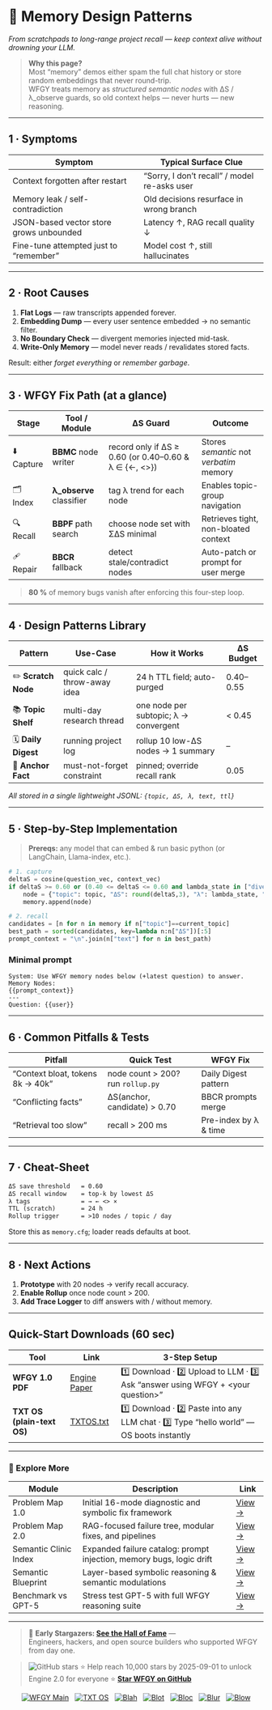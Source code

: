 <!-- ======================================================= -->
<!--  memory-design-patterns.md · Semantic Clinic / Map-E    -->
<!--  Draft v0.1 · MIT · 2025-08-06                         -->
<!--  Purpose: Show repeatable patterns for “cross-session   -->
<!--  memory” without creating uncontrolled context bloat.   -->
<!-- ======================================================= -->

# 🧠 Memory Design Patterns  
*From scratchpads to long-range project recall — keep context alive without drowning your LLM.*

> **Why this page?**  
> Most “memory” demos either spam the full chat history or store random embeddings that never round-trip.  
> WFGY treats memory as *structured semantic nodes* with ΔS / λ\_observe guards, so old context helps — never hurts — new reasoning.

---

## 1 · Symptoms

| Symptom | Typical Surface Clue |
|---------|----------------------|
| Context forgotten after restart | “Sorry, I don’t recall” / model re-asks user |
| Memory leak / self-contradiction | Old decisions resurface in wrong branch |
| JSON-based vector store grows unbounded | Latency ↑, RAG recall quality ↓ |
| Fine-tune attempted just to “remember” | Model cost ↑, still hallucinates |

---

## 2 · Root Causes

1. **Flat Logs** — raw transcripts appended forever.  
2. **Embedding Dump** — every user sentence embedded → no semantic filter.  
3. **No Boundary Check** — divergent memories injected mid-task.  
4. **Write-Only Memory** — model never reads / revalidates stored facts.  

Result: either *forget everything* or *remember garbage*.

---

## 3 · WFGY Fix Path (at a glance)

| Stage | Tool / Module | ΔS Guard | Outcome |
|-------|---------------|----------|---------|
| ⬇️ Capture | **BBMC** node writer | record only if ΔS ≥ 0.60 (or 0.40–0.60 & λ ∈ {←, <>}) | Stores *semantic* not *verbatim* memory |
| 🗂️ Index  | **λ\_observe** classifier | tag λ trend for each node | Enables topic-group navigation |
| 🔍 Recall | **BBPF** path search | choose node set with ΣΔS minimal | Retrieves tight, non-bloated context |
| 🩹 Repair | **BBCR** fallback | detect stale/contradict nodes | Auto-patch or prompt for user merge |

> **80 %** of memory bugs vanish after enforcing this four-step loop.

---

## 4 · Design Patterns Library

| Pattern | Use-Case | How it Works | ΔS Budget |
|---------|----------|--------------|-----------|
| ✏️ **Scratch Node** | quick calc / throw-away idea | 24 h TTL field; auto-purged | 0.40–0.55 |
| 📚 **Topic Shelf** | multi-day research thread | one node per subtopic; λ → convergent | < 0.45 |
| 🗓️ **Daily Digest** | running project log | rollup 10 low-ΔS nodes → 1 summary | – |
| 🎯 **Anchor Fact** | must-not-forget constraint | pinned; override recall rank | 0.05 |

*All stored in a single lightweight JSONL: `{topic, ΔS, λ, text, ttl}`*

---

## 5 · Step-by-Step Implementation

> **Prereqs:** any model that can embed & run basic python (or LangChain, Llama-index, etc.).

```python
# 1. capture
deltaS = cosine(question_vec, context_vec)
if deltaS >= 0.60 or (0.40 <= deltaS <= 0.60 and lambda_state in ["divergent","recursive"]):
    node = {"topic": topic, "ΔS": round(deltaS,3), "λ": lambda_state, "text": insight}
    memory.append(node)

# 2. recall
candidates = [n for n in memory if n["topic"]==current_topic]
best_path = sorted(candidates, key=lambda n:n["ΔS"])[:5]
prompt_context = "\n".join(n["text"] for n in best_path)
````

### Minimal prompt

```
System: Use WFGY memory nodes below (+latest question) to answer.
Memory Nodes:
{{prompt_context}}
---
Question: {{user}}
```

---

## 6 · Common Pitfalls & Tests

| Pitfall                          | Quick Test                        | WFGY Fix              |
| -------------------------------- | --------------------------------- | --------------------- |
| “Context bloat, tokens 8k → 40k” | node count > 200? run `rollup.py` | Daily Digest pattern  |
| “Conflicting facts”              | ΔS(anchor, candidate) > 0.70      | BBCR prompts merge    |
| “Retrieval too slow”             | recall > 200 ms                   | Pre-index by λ & time |

---

## 7 · Cheat-Sheet

```txt
ΔS save threshold   = 0.60
ΔS recall window    = top-k by lowest ΔS
λ tags              = → ← <> ×
TTL (scratch)       = 24 h
Rollup trigger      = >10 nodes / topic / day
```

Store this as `memory.cfg`; loader reads defaults at boot.

---

## 8 · Next Actions

1. **Prototype** with 20 nodes → verify recall accuracy.
2. **Enable Rollup** once node count > 200.
3. **Add Trace Logger** to diff answers with / without memory.

---

## Quick-Start Downloads (60 sec)

| Tool                       | Link                                                | 3-Step Setup                                                                             |
| -------------------------- | --------------------------------------------------- | ---------------------------------------------------------------------------------------- |
| **WFGY 1.0 PDF**           | [Engine Paper](https://zenodo.org/records/15630969) | 1️⃣ Download · 2️⃣ Upload to LLM · 3️⃣ Ask “answer using WFGY + \<your question>”        |
| **TXT OS (plain-text OS)** | [TXTOS.txt](https://zenodo.org/records/15788557)    | 1️⃣ Download · 2️⃣ Paste into any LLM chat · 3️⃣ Type “hello world” — OS boots instantly |

---

### 🧭 Explore More

| Module                | Description                                              | Link     |
|-----------------------|----------------------------------------------------------|----------|
| Problem Map 1.0       | Initial 16-mode diagnostic and symbolic fix framework    | [View →](https://github.com/onestardao/WFGY/edit/main/ProblemMap/README.md) |
| Problem Map 2.0       | RAG-focused failure tree, modular fixes, and pipelines   | [View →](https://github.com/onestardao/WFGY/blob/main/ProblemMap/rag-architecture-and-recovery.md) |
| Semantic Clinic Index | Expanded failure catalog: prompt injection, memory bugs, logic drift | [View →](./SemanticClinicIndex.md) |
| Semantic Blueprint    | Layer-based symbolic reasoning & semantic modulations   | [View →](https://github.com/onestardao/WFGY/tree/main/SemanticBlueprint/README.md) |
| Benchmark vs GPT-5    | Stress test GPT-5 with full WFGY reasoning suite         | [View →](https://github.com/onestardao/WFGY/tree/main/benchmarks/benchmark-vs-gpt5/README.md) |

---

> 👑 **Early Stargazers: [See the Hall of Fame](https://github.com/onestardao/WFGY/tree/main/stargazers)** —  
> Engineers, hackers, and open source builders who supported WFGY from day one.

> <img src="https://img.shields.io/github/stars/onestardao/WFGY?style=social" alt="GitHub stars"> ⭐ Help reach 10,000 stars by 2025-09-01 to unlock Engine 2.0 for everyone  ⭐ <strong><a href="https://github.com/onestardao/WFGY">Star WFGY on GitHub</a></strong>


<div align="center">

[![WFGY Main](https://img.shields.io/badge/WFGY-Main-red?style=flat-square)](https://github.com/onestardao/WFGY)
&nbsp;
[![TXT OS](https://img.shields.io/badge/TXT%20OS-Reasoning%20OS-orange?style=flat-square)](https://github.com/onestardao/WFGY/tree/main/OS)
&nbsp;
[![Blah](https://img.shields.io/badge/Blah-Semantic%20Embed-yellow?style=flat-square)](https://github.com/onestardao/WFGY/tree/main/OS/BlahBlahBlah)
&nbsp;
[![Blot](https://img.shields.io/badge/Blot-Persona%20Core-green?style=flat-square)](https://github.com/onestardao/WFGY/tree/main/OS/BlotBlotBlot)
&nbsp;
[![Bloc](https://img.shields.io/badge/Bloc-Reasoning%20Compiler-blue?style=flat-square)](https://github.com/onestardao/WFGY/tree/main/OS/BlocBlocBloc)
&nbsp;
[![Blur](https://img.shields.io/badge/Blur-Text2Image%20Engine-navy?style=flat-square)](https://github.com/onestardao/WFGY/tree/main/OS/BlurBlurBlur)
&nbsp;
[![Blow](https://img.shields.io/badge/Blow-Game%20Logic-purple?style=flat-square)](https://github.com/onestardao/WFGY/tree/main/OS/BlowBlowBlow)

</div>

